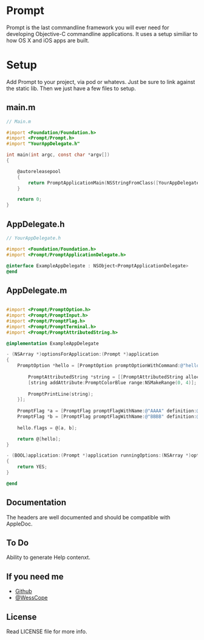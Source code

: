 # Prompt
Prompt is the last commandline framework you will ever need for developing Objective-C commandline applications. It uses a setup similiar to how OS X and iOS apps are built.

# Setup
Add Prompt to your project, via pod or whatevs. Just be sure to link against the static lib. Then we just have a few files to setup.


## main.m
```objectivec
// Main.m

#import <Foundation/Foundation.h>
#import <Prompt/Prompt.h>
#import "YourAppDelegate.h"

int main(int argc, const char *argv[])
{

    @autoreleasepool
    {
        return PromptApplicationMain(NSStringFromClass([YourAppDelegate class]));
    }

    return 0;
}
```

## AppDelegate.h
```objectivec
// YourAppDelegate.h

#import <Foundation/Foundation.h>
#import <Prompt/PromptApplicationDelegate.h>

@interface ExampleAppDelegate : NSObject<PromptApplicationDelegate>
@end

```

## AppDelegate.m
``` objectivec

#import <Prompt/PromptOption.h>
#import <Prompt/PromptInput.h>
#import <Prompt/PromptFlag.h>
#import <Prompt/PromptTerminal.h>
#import <Prompt/PromptAttributedString.h>

@implementation ExampleAppDelegate

- (NSArray *)optionsForApplication:(Prompt *)application
{
    PromptOption *hello = [PromptOption promptOptionWithCommand:@"hello" helpText:@"Hello world?" handler:^(NSDictionary *arguments) {
        
        PromptAttributedString *string = [[PromptAttributedString alloc] initWithString:@"Hello World!"];
        [string addAttribute:PromptColorBlue range:NSMakeRange(0, 4)];
        
        PromptPrintLine(string);
    }];
    
    PromptFlag *a = [PromptFlag promptFlagWithName:@"AAAA" definition:@"All As" flags:@[@"f", @"foo"]];
    PromptFlag *b = [PromptFlag promptFlagWithName:@"BBBB" definition:@"All Bs" flags:@[@"h"]];
    
    hello.flags = @[a, b];

    return @[hello];
}

- (BOOL)application:(Prompt *)application runningOptions:(NSArray *)options
{
    return YES;
}

@end

```

## Documentation
The headers are well documented and should be compatible with AppleDoc.

## To Do
Ability to generate Help contenxt.

## If you need me
* [Github](http://www.github.com/wess)
* [@WessCope](http://www.twitter.com/wesscope)

## License
Read LICENSE file for more info.
